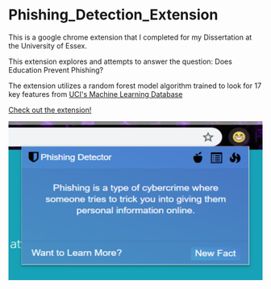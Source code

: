 # Phishing_Detection_Extension

This is a google chrome extension that I completed for my Dissertation at the University of Essex. 

This extension explores and attempts to answer the question: Does Education Prevent Phishing? 

The extension utilizes a random forest model algorithm trained to look for 17 key features from [UCI's Machine Learning Database](https://archive.ics.uci.edu/ml/datasets/phishing+websites)

[Check out the extension!](http://chrome.google.com/webstore/detail/phishing-detector/pdchodjkilgkcfnpjpfbfaglbpeemjel?utm_source=chrome-ntp-icon)

![Image of Extension](https://github.com/ormond5/Phishing_Detection_Extension/blob/master/Extension/Extension/Pictures/App1.PNG)
